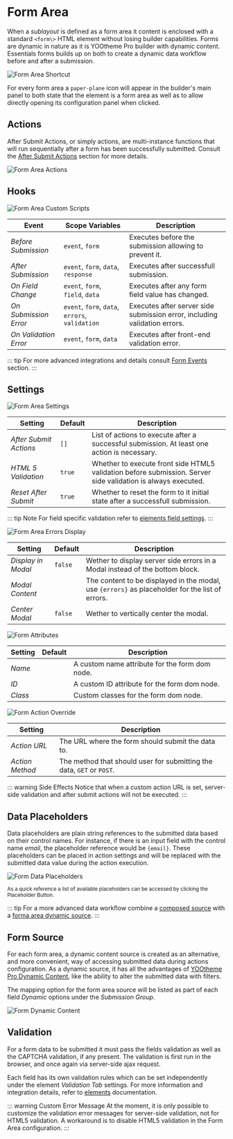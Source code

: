 # Form Area

When a _sublayout_ is defined as a form area it content is enclosed with a standard `<form\>` HTML element without losing builder capabilities. Forms are dynamic in nature as it is YOOtheme Pro builder with dynamic content. Essentials forms builds up on both to create a dynamic data workflow before and after a submission.

![Form Area Shortcut](./assets/formarea-config-shortcut.webp)

For every form area a `paper-plane`  icon will appear in the builder's main panel to both state that the element is a form area as well as to allow directly opening its configuration panel when clicked.

## Actions

After Submit Actions, or simply actions, are multi-instance functions that will run sequentially after a form has been successfully submitted. Consult the [After Submit Actions](after-submit-actions) section for more details.

![Form Area Actions](./assets/formarea-config-actions.webp)

## Hooks

![Form Area Custom Scripts](./assets/formarea-config-custom-scripts.webp)

| Event | Scope Variables | Description |
| --- | --- | --- |
| _Before Submission_ | `event`, `form` | Executes before the submission allowing to prevent it. |
| _After Submission_ | `event`, `form`, `data`, `response` | Executes after successfull submission. |
| _On Field Change_ | `event`, `form`, `field`, `data` | Executes after any form field value has changed. |
| _On Submission Error_ | `event`, `form`, `data`, `errors`, `validation` | Executes after server side submission error, including validation errors. |
| _On Validation Error_ | `event`, `form`, `data` | Executes after front-end validation error. |

::: tip
For more advanced integrations and details consult [Form Events](./form-events) section.
:::

## Settings

![Form Area Settings](./assets/formarea-config-settings.webp)

| Setting | Default | Description |
| --- | --- | --- |
| _After Submit Actions_ | `[]` | List of actions to execute after a successful submission. At least one action is necessary. |
| _HTML 5 Validation_ | `true` | Whether to execute front side HTML5 validation before submission. Server side validation is always executed. |
| _Reset After Submit_ | `true` | Whether to reset the form to it initial state after a successfull submission. |

::: tip Note
For field specific validation refer to [elements field settings](./elements).
:::

![Form Area Errors Display](./assets/formarea-config-errors-display.webp)

| Setting | Default | Description |
| --- | --- | --- |
| _Display in Modal_ | `false` | Wether to display server side errors in a Modal instead of the bottom block. |
| _Modal Content_ | | The content to be displayed in the modal, use `{errors}` as placeholder for the list of errors. |
| _Center Modal_ | `false` | Wether to vertically center the modal. |

![Form Attributes](./assets/formarea-config-attr.webp)

| Setting | Default | Description |
| --- | --- | --- |
| _Name_ |  | A custom name attribute for the form dom node. |
| _ID_ |  | A custom ID attribute for the form dom node. |
| _Class_ |  | Custom classes for the form dom node. |

![Form Action Override](./assets/formarea-config-action-override.webp)

| Setting | Description |
| --- | --- |
| _Action URL_ | The URL where the form should submit the data to. |
| _Action Method_ | The method that should user for submitting the data, `GET` or `POST`. |

::: warning Side Effects
Notice that when a custom action URL is set, server-side validation and after submit actions will not be executed.
:::

## Data Placeholders

Data placeholders are plain string references to the submitted data based on their control names. For instance, if there is an input field with the control name _email_, the placeholder reference would be `{email}`. These placeholders can be placed in action settings and will be replaced with the submitted data value during the action execution.

![Form Data Placeholders](./assets/form-data-placeholders.webp)

<small>
As a quick reference a list of available placeholders can be accessed by clicking the Placeholder Button.
</small>

::: tip
For a more advanced data workflow combine a [composed source](/essentials-for-yootheme-pro/addons/dynamic/composed-sources) with a [forma area dynamic source](./form-area#form-area-dynamic-source).
:::

## Form Source

For each form area, a dynamic content source is created as an alternative, and more convenient, way of accessing submitted data during actions configuration. As a dynamic source, it has all the advantages of [YOOtheme Pro Dynamic Content](https://yootheme.com/support/yootheme-pro/joomla/dynamic-content), like the ability to alter the submitted data with filters.

The mapping option for the form area source will be listed as part of each field _Dynamic_ options under the _Submission Group_.

![Form Dynamic Content](./assets/form-dynamic-content.webp)

## Validation

For a form data to be submitted it must pass the fields validation as well as the CAPTCHA validation, if any present. The validation is first run in the browser, and once again via server-side ajax request.

Each field has its own validation rules which can be set independently under the element _Validation Tab_ settings. For more information and integration details, refer to [elements](./elements) documentation.

::: warning Custom Error Message
At the moment, it is only possible to customize the validation error messages for server-side validation, not for HTML5 validation. A workaround is to disable HTML5 validation in the Form Area configuration.
:::
